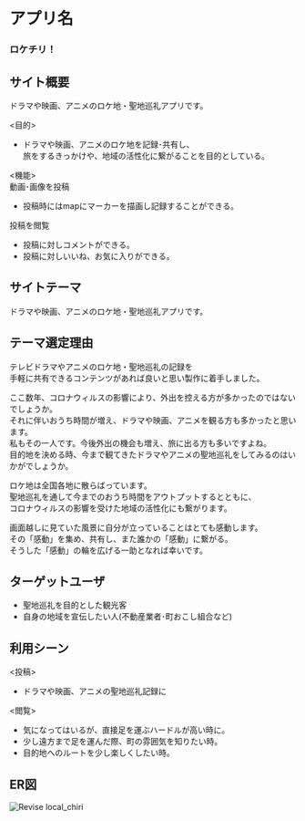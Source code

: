 # アプリ名
### ロケチリ！

## サイト概要
ドラマや映画、アニメのロケ地・聖地巡礼アプリです。

<目的>
- ドラマや映画、アニメのロケ地を記録･共有し、<br>
旅をするきっかけや、地域の活性化に繋がることを目的としている。

<機能><br>
動画･画像を投稿
- 投稿時にはmapにマーカーを描画し記録することができる。

投稿を閲覧
- 投稿に対しコメントができる。
- 投稿に対しいいね、お気に入りができる。

## サイトテーマ
ドラマや映画、アニメのロケ地・聖地巡礼アプリです。

## テーマ選定理由
テレビドラマやアニメのロケ地・聖地巡礼の記録を<br>
手軽に共有できるコンテンツがあれば良いと思い製作に着手しました。

ここ数年、コロナウィルスの影響により、外出を控える方が多かったのではないでしょうか。<br>
それに伴いおうち時間が増え、ドラマや映画、アニメを観る方も多かったと思います。<br>
私もその一人です。今後外出の機会も増え、旅に出る方も多いですよね。<br>
目的地を決める時、今まで観てきたドラマやアニメの聖地巡礼をしてみるのはいかがでしょうか。<br>

ロケ地は全国各地に散らばっています。<br>
聖地巡礼を通して今までのおうち時間をアウトプットするとともに、<br>
コロナウィルスの影響を受けた地域の活性化にも繋がります。<br>

画面越しに見ていた風景に自分が立っていることはとても感動します。<br>
その「感動」を集め、共有し、また誰かの「感動」に繋がる。<br>
そうした「感動」の輪を広げる一助となれば幸いです。<br>

## ターゲットユーザ
- 聖地巡礼を目的とした観光客
- 自身の地域を宣伝したい人(不動産業者･町おこし組合など)

## 利用シーン
<投稿>
- ドラマや映画、アニメの聖地巡礼記録に

<閲覧>
- 気になってはいるが、直接足を運ぶハードルが高い時に。
- 少し遠方まで足を運んだ際、町の雰囲気を知りたい時。
- 目的地へのルートを少し楽しくしたい時。

## ER図
![Revise  local_chiri](https://user-images.githubusercontent.com/106375669/182024862-70861829-132e-4c22-88eb-4349337c0c34.png)